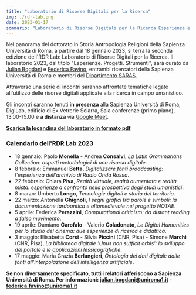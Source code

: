 ```yaml
---
title: "Laboratorio di Risorse Digitali per la Ricerca"
img: ./rdr-lab.png
date: 2023-01-17
sommario: "Laboratorio di Risorse Digitali per la Ricerca Esperienze e Progetti a cura di Julian Bogdani e Federica Favino DigiLab - Vetrerie Sciarra - Via dei Volsci, 122 Sala conferenze (primo piano) - h. 13-15..."
---
```


Nel panorama del dottorato in Storia Antropologia Religioni della Sapienza Università di Roma, a partire dal 18 gennaio 2023, si terrà la seconda edizione dell'RDR Lab: Laboratorio di Risorse Digitali per la Ricerca. Il laboratorio 2023, dal titolo "Esperienze. Progetti. Strumenti", sarà curato da [Julian Bogdani](https://www.lettere.uniroma1.it/users/julian-bogdani) e [Federica Favino](https://www.lettere.uniroma1.it/users/federica-favino), entrambi ricercatori della Sapienza Università di Roma e membri del [Dipartimento SARAS](https://saras.uniroma1.it/).

Attraverso una serie di incontri saranno affrontate tematiche legate all'utilizzo delle risorse digitali applicate alla ricerca in campo umanistico.

Gli incontri saranno tenuti **in presenza** alla Sapienza Università di Roma, DigiLab, edificio di Ex Vetrerie Sciarra, Sala conferenze (primo piano), 13.00-15.00 e **a distanza** via [Google Meet](meet.google.com/wmp-xffy-njv).

[**Scarica la locandina del laboratorio in formato pdf**](./RDR_Lab2_2023.pdf)

### Calendario dell'RDR Lab 2023

- 18 gennaio: Paolo **Monella** - Andrea **Consalvi**, _La Latin Grammarians Collection: aspetti metodologici di una risorsa digitale_.
- 8 febbraio: Emmanuel **Betta**, _Digitalizzare fonti broadcasting: l'esperienza dell'archivio di Radio Onda Rossa_.
- 22 febbraio: Chiara **Piva**, _Realtà virtuale, realtà aumentata e realtà mista: esperienze a confronto nella prospettiva degli studi umanistici_.
- 8 marzo: Umberto **Longo**, _Tecnologie digitali e storia del territorio_.
- 22 marzo: Antonella **Ghignoli**, _I segni grafici tra parole e simboli: la documentazione tardoantica e altomedievale nel progetto NOTAE_.
- 5 aprile: Federica **Perazzini**, _Computational criticism: da distant reading a falso movimento_.
- 19 aprile: Damiano **Garofalo** - Valerio **Coladonato**, _Le Digital Humanities per lo studio del cinema: due esperienze di ricerca e didattica_.
- 3 maggio: Elisabetta **Corsi** - Silvia **Piccini** (CNR, Pisa) - Simone **Marchi** (CNR, Pisa), _La biblioteca digitale 'Unus non sufficit orbis': lo sviluppo del portale e le applicazioni lessicografiche_. 
- 17 maggio: Maria Grazia **Berlangieri**, _Ontologia dei dati digitali: dalle fonti all’interpolazione dell’intelligenza artificiale_.

**Se non diversamente specificato, tutti i relatori afferiscono a Sapienza Università di Roma. Per informazioni: [julian.bogdani@uniroma1.it](mailto:julian.bogdani@uniroma1.it) - [federica.favino@uniroma1.it](mailto:federica.favino@uniroma1.it)**

